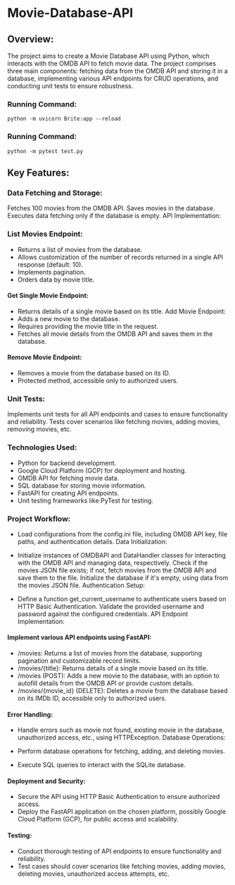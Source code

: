 # Movie-Database-API

## Overview:
The project aims to create a Movie Database API using Python, which interacts with the OMDB API to fetch movie data. The project comprises three main components: fetching data from the OMDB API and storing it in a database, implementing various API endpoints for CRUD operations, and conducting unit tests to ensure robustness.

### Running Command:
```
python -m uvicorn Brite:app --reload
```
### Running Command:
```
python -m pytest test.py
```

## Key Features:

### Data Fetching and Storage:

Fetches 100 movies from the OMDB API.
Saves movies in the database.
Executes data fetching only if the database is empty.
API Implementation:

### List Movies Endpoint:
- Returns a list of movies from the database.
- Allows customization of the number of records returned in a single API response (default: 10).
- Implements pagination.
- Orders data by movie title.
#### Get Single Movie Endpoint:
- Returns details of a single movie based on its title.
Add Movie Endpoint:
- Adds a new movie to the database.
- Requires providing the movie title in the request.
- Fetches all movie details from the OMDB API and saves them in the database.
#### Remove Movie Endpoint:
- Removes a movie from the database based on its ID.
- Protected method, accessible only to authorized users.

### Unit Tests:

Implements unit tests for all API endpoints and cases to ensure functionality and reliability.
Tests cover scenarios like fetching movies, adding movies, removing movies, etc.
### Technologies Used:

- Python for backend development.
- Google Cloud Platform (GCP) for deployment and hosting.
- OMDB API for fetching movie data.
- SQL database for storing movie information.
- FastAPI for creating API endpoints.
- Unit testing frameworks like PyTest for testing.
### Project Workflow:


- Load configurations from the config.ini file, including OMDB API key, file paths, and authentication details.
Data Initialization:

- Initialize instances of OMDBAPI and DataHandler classes for interacting with the OMDB API and managing data, respectively.
Check if the movies JSON file exists; if not, fetch movies from the OMDB API and save them to the file.
Initialize the database if it's empty, using data from the movies JSON file.
Authentication Setup:

- Define a function get_current_username to authenticate users based on HTTP Basic Authentication.
Validate the provided username and password against the configured credentials.
API Endpoint Implementation:

#### Implement various API endpoints using FastAPI:
- /movies: Returns a list of movies from the database, supporting pagination and customizable record limits.
- /movies/{title}: Returns details of a single movie based on its title.
- /movies (POST): Adds a new movie to the database, with an option to autofill details from the OMDB API or provide custom details.
- /movies/{movie_id} (DELETE): Deletes a movie from the database based on its IMDb ID, accessible only to authorized users.
#### Error Handling:

- Handle errors such as movie not found, existing movie in the database, unauthorized access, etc., using HTTPException.
Database Operations:

- Perform database operations for fetching, adding, and deleting movies.
- Execute SQL queries to interact with the SQLite database.
#### Deployment and Security:

- Secure the API using HTTP Basic Authentication to ensure authorized access.
- Deploy the FastAPI application on the chosen platform, possibly Google Cloud Platform (GCP), for public access and scalability.
#### Testing:

- Conduct thorough testing of API endpoints to ensure functionality and reliability.
- Test cases should cover scenarios like fetching movies, adding movies, deleting movies, unauthorized access attempts, etc.
